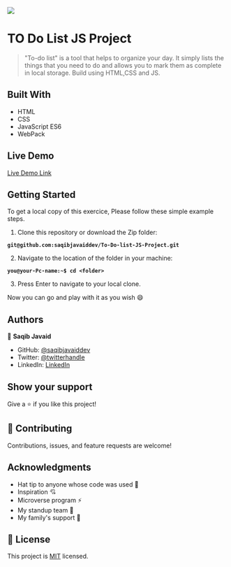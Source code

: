 ![](https://img.shields.io/badge/Microverse-blueviolet)

# TO Do List JS Project

> "To-do list" is a tool that helps to organize your day. It simply lists the things that you need to do and allows you to mark them as complete in local storage. Build using HTML,CSS and JS.


## Built With


- HTML
- CSS
- JavaScript  ES6
- WebPack

## Live Demo 

[Live Demo Link](https://saqibjavaiddev.github.io/To-Do-list-JS-Project/dist)

## Getting Started
To get a local copy of this exercice, Please follow these simple example steps.

1. Clone this repository or download the Zip folder:

**``git@github.com:saqibjavaiddev/To-Do-list-JS-Project.git``**

2. Navigate to the location of the folder in your machine:

**``you@your-Pc-name:~$ cd <folder>``**

3. Press Enter to navigate to your local clone.

Now you can go and play with it as you wish :smile:

## Authors

👤 **Saqib Javaid**

- GitHub: [@saqibjavaiddev](https://github.com/saqibjavaiddev)
- Twitter: [@twitterhandle](https://twitter.com/saqibpaf)
- LinkedIn: [LinkedIn](https://linkedin.com/in/saqibjavaid082)


## Show your support

Give a ⭐️ if you like this project!

## 🤝 Contributing

Contributions, issues, and feature requests are welcome!


## Acknowledgments

- Hat tip to anyone whose code was used 🔰
- Inspiration 💘
- Microverse program ⚡
- My standup team 🏹
- My family's support 🙌

## 📝 License

This project is [MIT](./MIT.md) licensed.
